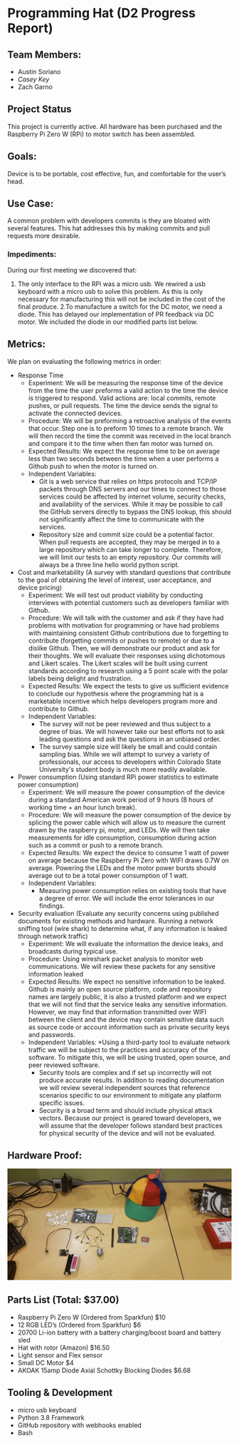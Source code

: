 # Programming Hat (D2 Progress Report)

## Team Members:
* Austin Soriano
* *Casey Key*
* Zach Garno

## Project Status
This project is currently active. All hardware has been purchased and the Raspberry Pi Zero W (RPi) to motor switch has been assembled.

## Goals:
Device is to be portable, cost effective, fun, and comfortable for the user’s head.

## Use Case:
A common problem with developers commits is they are bloated with several features. This hat addresses this by making commits and pull requests more desirable.

### Impediments:
During our first meeting we discovered that:
 1. The only interface to the RPi was a micro usb. We rewired a usb keyboard with a micro usb to solve this problem. As this is only necessary for manufacturing this will not be included in the cost of the final produce.
 2.To manufacture a switch for the DC motor, we need a diode. This has delayed our implementation of PR feedback via DC motor. We included the diode in our modified parts list below.

## Metrics:
We plan on evaluating the following metrics in order:
* Response Time
  * Experiment: We will be measuring the response time of the device from the time the user preforms a valid action to the time the device is triggered to respond. Valid actions are: local commits, remote pushes, or pull requests. The time the device sends the signal to activate the connected devices.
  * Procedure: We will be preforming a retroactive analysis of the events that occur. Step one is to preform 10 times to a remote branch. We will then record the time the commit was received in the local branch and compare it to the time when then fan motor was turned on.
  * Expected Results: We expect the response time to be on average less than two seconds between the time when a user performs a Github push to when the motor is turned on.
  * Independent Variables:
    * Git is a web service that relies on https protocols and TCP/IP packets through DNS servers and our times to connect to those services could be affected by internet volume, security checks, and availability of the services. While it may be possible to call the GitHub servers directly to bypass the DNS lookup, this should not significantly affect the time to communicate with the services.
    * Repository size and commit size could be a potential factor. When pull requests are accepted, they may be merged in to a large repository which can take longer to complete. Therefore, we will limit our tests to an empty repository. Our commits will always be a three line hello world python script.
* Cost and marketability (A survey with standard questions that contribute to the goal of obtaining the level of interest, user acceptance, and device pricing)
  * Experiment: We will test out product viability by conducting interviews with potential customers such as developers familiar with Github.
  * Procedure: We will talk with the customer and ask if they have had problems with motivation for programming or have had problems with maintaining consistent Github contributions due to forgetting to contribute (forgetting commits or pushes to remote) or due to a dislike Github. Then, we will demonstrate our product and ask for their thoughts. We will evaluate their responses using dichotomous and Likert scales. The Likert scales will be built using current standards according to research using a 5 point scale with the polar labels being delight and frustration.
  * Expected Results: We expect the tests to give us sufficient evidence to conclude our hypothesis where the programming hat is a marketable incentive which helps developers program more and contribute to Github.
  * Independent Variables:
    * The survey will not be peer reviewed and thus subject to a degree of bias. We will however take our best efforts not to ask leading questions and ask the questions in an unbiased order.
    * The survey sample size will likely be small and could contain sampling bias. While we will attempt to survey a variety of professionals, our access to developers within Colorado State University's student body is much more readily available.
* Power consumption (Using standard RPi power statistics to estimate power consumption)
  * Experiment: We will measure the power consumption of the device during a standard American work period of 9 hours (8 hours of working time + an hour lunch break).
  * Procedure: We will measure the power consumption of the device by splicing the power cable which will allow us to measure the current drawn by the raspberry pi, motor, and LEDs. We will then take measurements for idle consumption, consumption during action such as a commit or push to a remote branch.
  * Expected Results: We expect the device to consume 1 watt of power on average because the Raspberry Pi Zero with WIFI draws 0.7W on average. Powering the LEDs and the motor power bursts should average out to be a total power consumption of 1 watt.
  * Independent Variables:
    * Measuring power consumption relies on existing tools that have a degree of error. We will include the error tolerances in our findings.
* Security evaluation (Evaluate any security concerns using published documents for existing methods and hardware. Running a network sniffing tool (wire shark) to determine what, if any information is leaked through network traffic)
  * Experiment: We will evaluate the information the device leaks, and broadcasts during typical use.
  * Procedure: Using wireshark packet analysis to monitor web communications. We will review these packets for any sensitive information leaked
  * Expected Results: We expect no sensitive information to be leaked. Github is mainly an open source platform, code and repository names are largely public, it is also a trusted platform and we expect that we will not find that the service leaks any sensitive information. However, we may find that information transmitted over WIFI between the client and the device may contain sensitive data such as source code or account information such as private security keys and passwords.
  * Independent Variables:
    *Using a third-party tool to evaluate network traffic we will be subject to the practices and accuracy of the software. To mitigate this, we will be using trusted, open source, and peer reviewed software.
    * Security tools are complex and if set up incorrectly will not produce accurate results. In addition to reading documentation we will review several independent sources that reference scenarios specific to our environment to mitigate any platform specific issues.
    * Security is a broad term and should include physical attack vectors. Because our project is geared toward developers, we will assume that the developer follows standard best practices for physical security of the device and will not be evaluated.

## Hardware Proof:
![Image of Hardware Parts](https://github.com/zach-garno/CS-370-Pi-Project/blob/master/images/Parts.jpg)

## Parts List (Total: $37.00)
* Raspberry Pi Zero W (Ordered from Sparkfun) $10 
* 12 RGB LED’s (Ordered from Sparkfun) $6
* 20700 Li-ion battery with a battery charging/boost board and battery sled
* Hat with rotor (Amazon) $16.50
* Light sensor and Flex sensor
* Small DC Motor $4 
* AKOAK 15amp Diode Axial Schottky Blocking Diodes $6.68

## Tooling & Development
* micro usb keyboard
* Python 3.8 Framework
* GitHub repository with webhooks enabled
* Bash
